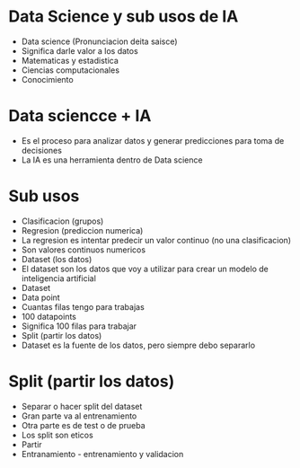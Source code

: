# Data Science y sub usos de IA
* Data science (Pronunciacion deita saisce)
* Significa darle valor a los datos
* Matematicas y estadistica
* Ciencias computacionales
* Conocimiento

# Data sciencce + IA
* Es el proceso para analizar datos y generar predicciones para toma de decisiones
* La IA es una herramienta dentro de Data science
  
# Sub usos
* Clasificacion (grupos)
* Regresion (prediccion numerica)
* La regresion es intentar predecir un valor continuo (no una clasificacion) 
* Son valores continuos numericos
* Dataset (los datos)
* El dataset son los datos que voy a utilizar para crear un modelo de inteligencia artificial
* Dataset
* Data point
* Cuantas filas tengo para trabajas
* 100 datapoints
* Significa 100 filas para trabajar
* Split (partir los datos)
* Dataset es la fuente de los datos, pero siempre debo separarlo

# Split (partir los datos)
* Separar o hacer split del dataset
* Gran parte va al entrenamiento
* Otra parte es de test o de prueba
* Los split son eticos
* Partir
* Entranamiento - entrenamiento y validacion